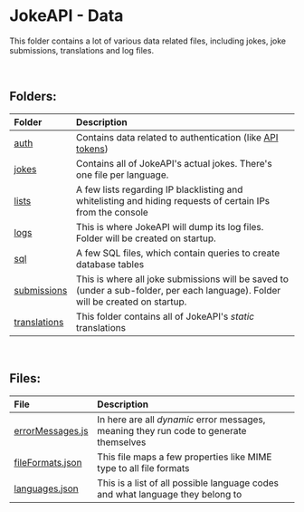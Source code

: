 # JokeAPI - Data
This folder contains a lot of various data related files, including jokes, joke submissions, translations and log files.  

<br>

## Folders:

| Folder | Description |
| :-- | :-- |
| [auth](./auth/) | Contains data related to authentication (like [API tokens](https://jokeapi.dev/#api-tokens)) |
| [jokes](./jokes/) | Contains all of JokeAPI's actual jokes. There's one file per language. |
| [lists](./lists/) | A few lists regarding IP blacklisting and whitelisting and hiding requests of certain IPs from the console |
| [logs](./logs/) | This is where JokeAPI will dump its log files. Folder will be created on startup. |
| [sql](./sql/) | A few SQL files, which contain queries to create database tables |
| [submissions](./submissions/) | This is where all joke submissions will be saved to (under a sub-folder, per each language). Folder will be created on startup. |
| [translations](./translations/) | This folder contains all of JokeAPI's *static* translations |

<br>

## Files:

| File | Description |
| :-- | :-- |
| [errorMessages.js](./errorMessages.js) | In here are all *dynamic* error messages, meaning they run code to generate themselves |
| [fileFormats.json](./fileFormats.json) | This file maps a few properties like MIME type to all file formats |
| [languages.json](./languages.json) | This is a list of all possible language codes and what language they belong to |
